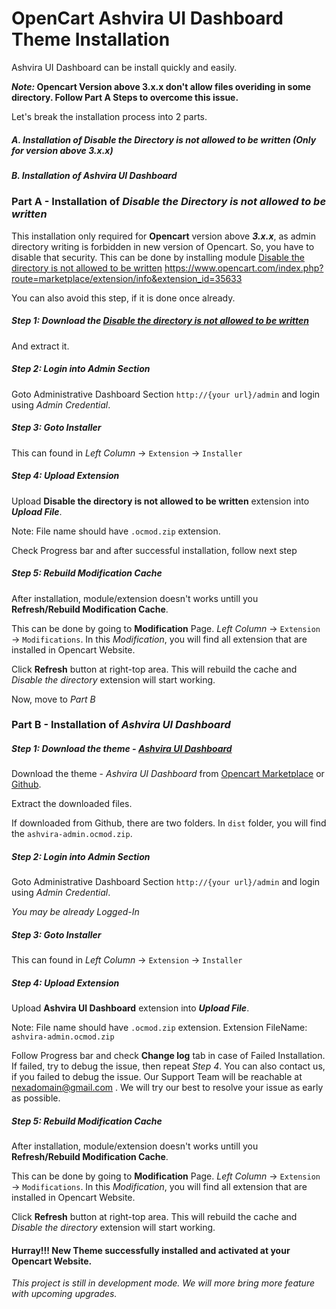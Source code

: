 # OpenCart Ashvira UI Dashboard Theme **Installation**
Ashvira UI Dashboard can be install quickly and easily.

**_Note:_ Opencart Version above 3.x.x don't allow files overiding in some directory. Follow Part A Steps to overcome this issue.**


 Let's break the installation process into 2 parts.
##### **A.** Installation of *Disable the **Directory is not allowed to be written** (Only for version above 3.x.x)*
##### **B.** Installation of **_Ashvira UI Dashboard_**

### Part **A** - Installation of _Disable the **Directory is not allowed to be written**_
This installation only required for **Opencart** version above **_3.x.x_**, as admin directory writing is forbidden in new version of Opencart. So, you have to disable that security.
This can be done by installing module [Disable the directory is not allowed to be written](https://www.opencart.com/index.php?route=marketplace/extension/info&extension_id=35633) <https://www.opencart.com/index.php?route=marketplace/extension/info&extension_id=35633>

You can also avoid this step, if it is done once already.

##### Step 1: Download the *[Disable the directory is not allowed to be written](https://www.opencart.com/index.php?route=marketplace/extension/info&extension_id=35633)*
And extract it.

##### Step 2: Login into *Admin* Section
Goto Administrative Dashboard Section `http://{your url}/admin` and login using *Admin Credential*.

##### Step 3: Goto *Installer* 
This can found in *Left Column* -> `Extension` -> `Installer`

##### Step 4: Upload *Extension*
Upload **Disable the directory is not allowed to be written** extension into **_Upload File_**. 

Note: File name should have `.ocmod.zip` extension. 

Check Progress bar and after successful installation, follow next step

##### Step 5: *Rebuild Modification Cache*
After installation, module/extension doesn't works untill you **Refresh/Rebuild Modification Cache**.

This can be done by going to **Modification** Page. *Left Column* -> `Extension` -> `Modifications`.
In this *Modification*, you will find all extension that are installed in Opencart Website.

Click **Refresh** button at right-top area. 
This will rebuild the cache and *Disable the directory* extension will start working.

Now, move to *Part B*

### Part B - Installation of _Ashvira UI Dashboard_
##### Step 1: Download the theme - *[Ashvira UI Dashboard](https://www.opencart.com/index.php?route=marketplace/extension/info&extension_id=41905)*
Download the theme - *Ashvira UI Dashboard* from [Opencart Marketplace](https://www.opencart.com/index.php?route=marketplace/extension/info&extension_id=41905) or [Github](https://github.com/nexadomain/oc-ashvira-admin).

Extract the downloaded files.

If downloaded from Github, there are two folders. In `dist` folder, you will find the `ashvira-admin.ocmod.zip`.

##### Step 2: Login into *Admin* Section
Goto Administrative Dashboard Section `http://{your url}/admin` and login using *Admin Credential*.

*You may be already Logged-In*

##### Step 3: Goto *Installer* 
This can found in *Left Column* -> `Extension` -> `Installer`

##### Step 4: Upload *Extension*
Upload **Ashvira UI Dashboard** extension into **_Upload File_**. 

Note: File name should have `.ocmod.zip` extension. 
Extension FileName: `ashvira-admin.ocmod.zip`

Follow Progress bar and check **Change log** tab in case of Failed Installation. If failed, try to debug the issue, then repeat *Step 4*. You can also contact us, if you failed to debug the issue. Our Support Team will be reachable at nexadomain@gmail.com . We will try our best to resolve your issue as early as possible.


##### Step 5: *Rebuild Modification Cache*
After installation, module/extension doesn't works untill you **Refresh/Rebuild Modification Cache**.

This can be done by going to **Modification** Page. *Left Column* -> `Extension` -> `Modifications`.
In this *Modification*, you will find all extension that are installed in Opencart Website.

Click **Refresh** button at right-top area. 
This will rebuild the cache and *Disable the directory* extension will start working.

#### Hurray!!! New Theme successfully installed and activated at your Opencart Website.

*This project is still in development mode. We will more bring more feature with upcoming upgrades.*
